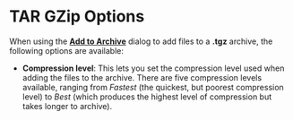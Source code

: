 # TAR GZip Options

When using the **[Add to Archive]()** dialog to add files to a **.tgz** archive, the following options are available:

- **Compression level**: This lets you set the compression level used when adding the files to the archive. There are five compression levels available, ranging from *Fastest* (the quickest, but poorest compression level) to *Best* (which produces the highest level of compression but takes longer to archive).

 
